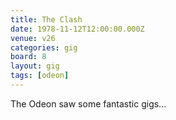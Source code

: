```yaml
---
title: The Clash
date: 1978-11-12T12:00:00.000Z
venue: v26
categories: gig
board: 8
layout: gig
tags: [odeon]
---
```

The Odeon saw some fantastic gigs...